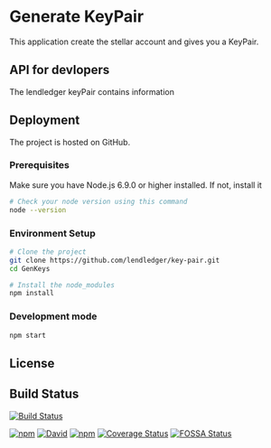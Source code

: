 # Generate KeyPair
This application create the stellar account and gives you a KeyPair.

## API for devlopers
The lendledger keyPair contains information 

## Deployment
The project is hosted on GitHub. 

### Prerequisites
Make sure you have Node.js 6.9.0 or higher installed. If not, install it 

```sh
# Check your node version using this command
node --version
```

### Environment Setup
```sh
# Clone the project
git clone https://github.com/lendledger/key-pair.git
cd GenKeys

# Install the node_modules
npm install
```
### Development mode

```sh
npm start
```
## License


## Build Status
[![Build Status](http://54.186.214.215:8087/job/lendledgerproject/badge/icon)](http://54.186.214.215:8087/job/lendledgerproject)

[![npm](https://img.shields.io/npm/v/robinhood.svg?style=flat-square)](http://54.186.214.215:8087/job/lendledgerproject)
[![David](https://img.shields.io/david/aurbano/Robinhood-Node.svg?style=flat-square)](http://54.186.214.215:8087/job/lendledgerproject)
[![npm](https://img.shields.io/npm/dm/robinhood.svg)](http://54.186.214.215:8087/job/lendledgerproject)
[![Coverage Status](https://coveralls.io/repos/github/aurbano/robinhood-node/badge.svg?branch=master)](http://54.186.214.215:8087/job/lendledgerproject)
[![FOSSA Status](https://app.fossa.io/api/projects/git%2Bgithub.com%2Faurbano%2Frobinhood-node.svg?type=shield)](http://54.186.214.215:8087/job/lendledgerproject)
